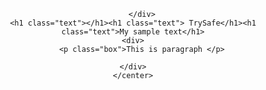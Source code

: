 <!DOCTYPE html>
<html>
<head>
	<title>MyPage</title>
	<link rel="stylesheet" type="text/css" href="style.css">
	<script type="text/javascript" src="js/function.js"></script>
</head>
<body>
	<center>
		<div class="diva">
			
		</div>
	<h1 class="text"></h1><h1 class="text"> TrySafe</h1><h1 class="text">My sample text</h1>
	<div>
		<p class="box">This is paragraph </p>

	</div>
	</center>
</body>
</html>
